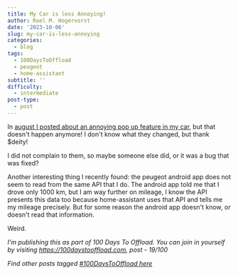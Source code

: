 ```yaml
---
title: My Car is less Annoying!
author: Roel M. Hogervorst
date: '2023-10-06'
slug: my-car-is-less-annoying
categories:
  - blog
tags:
  - 100DaysToOffload
  - peugeot
  - home-assistant
subtitle: ''
difficulty:
  - intermediate
post-type:
  - post
---
```


In [august I posted about an annoying pop up feature in my car](post/2023/08/05/peugeot-annoying-popup/), but that doesn't happen anymore!
I don't know what they changed, but thank $deity!

I did not complain to them, so maybe someone else did, or it was a bug that was
fixed?

Another interesting thing I recently found: the peugeot android app does not seem to read from the same API that I do.
The android app told me that I drove only 1000 km, but I am way further on mileage, I know the API presents this data too because home-assistant uses that API and tells me my mileage precisely. But for some reason the android app doesn't know, or doesn't read that information. 

Weird.


*I’m publishing this as part of 100 Days To Offload. You can join in yourself by visiting https://100daystooffload.com, post - 19/100*

*Find other posts tagged  [#100DaysToOffload here](https://notes.rmhogervorst.nl/tags/100DaysToOffload/)*
